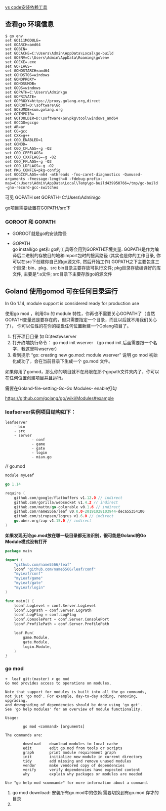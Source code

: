 [vs code安装依赖工具](https://www.jianshu.com/p/37f1d9265fd0)

## 查看go 环境信息
```
$ go env
set GO111MODULE=
set GOARCH=amd64
set GOBIN=
set GOCACHE=C:\Users\Admin\AppData\Local\go-build
set GOENV=C:\Users\Admin\AppData\Roaming\go\env
set GOEXE=.exe
set GOFLAGS=
set GOHOSTARCH=amd64
set GOHOSTOS=windows
set GONOPROXY=
set GONOSUMDB=
set GOOS=windows
set GOPATH=C:\Users\Admin\go
set GOPRIVATE=
set GOPROXY=https://proxy.golang.org,direct
set GOROOT=D:\software\Go
set GOSUMDB=sum.golang.org
set GOTMPDIR=
set GOTOOLDIR=D:\software\Go\pkg\tool\windows_amd64
set GCCGO=gccgo
set AR=ar
set CC=gcc
set CXX=g++
set CGO_ENABLED=1
set GOMOD=
set CGO_CFLAGS=-g -O2
set CGO_CPPFLAGS=
set CGO_CXXFLAGS=-g -O2
set CGO_FFLAGS=-g -O2
set CGO_LDFLAGS=-g -O2
set PKG_CONFIG=pkg-config
set GOGCCFLAGS=-m64 -mthreads -fno-caret-diagnostics -Qunused-arguments -fmessage-length=0 -fdebug-prefix-map=C:\Users\Admin\AppData\Local\Temp\go-build439950766=/tmp/go-build -gno-record-gcc-switches
```
可见 GOPATH
set GOPATH=C:\Users\Admin\go

go项目需要放置在GOPATH/src下

### GOROOT 和 GOPATH
- GOROOT就是go的安装路径
  
- GOPATH  
  go install/go get和 go的工具等会用到GOPATH环境变量.
	GOPATH是作为编译后二进制的存放目的地和import包时的搜索路径 (其实也是你的工作目录, 你可以在src下创建你自己的go源文件, 然后开始工作)
	GOPATH之下主要包含三个目录: bin、pkg、src
	bin目录主要存放可执行文件; pkg目录存放编译好的库文件, 主要是*.a文件; src目录下主要存放go的源文件

## Goland 使用gomod 可在任何目录运行

In Go 1.14, module support is considered ready for production use

使用go mod ，利用Go 的 module 特性，你再也不需要关心GOPATH了（当然GOPATH变量还是要存在的，但只需要指定一个目录，而且以后就不用我们关心了）， 你可以任性的在你的硬盘任何位置新建一个Golang项目了。

1. 打开项目目录 如 D:\test\wserver
2. 打开终端执行命令：  go mod init wserver （go mod init 后面需要跟一个名字，我这里叫wserver）
3. 看到提示 “go: creating new go.mod: module wserver”  说明 go mod 初始化成功了，会在当前目录下生成一个 go.mod 文件。

如果你用了gomod，那么你的项目就不在局限在那个gopath文件夹内了，你可以在任何位置创建项目并且运行。

需要在Goland-file-setting-Go-Go Modules- enable打勾

https://github.com/golang/go/wiki/Modules#example

### leafserver实例项目结构如下：
```
leafserver
	- bin
	- src
  	- server
			- conf
			- game
			- gate
			- login
			- mian.go
```

// go.mod
```go
module myLeaf

go 1.14

require (
	github.com/google/flatbuffers v1.12.0 // indirect
	github.com/gorilla/websocket v1.4.2 // indirect
	github.com/mattn/go-colorable v0.1.6 // indirect
	github.com/name5566/leaf v0.0.0-20191028103944-deca55354100
	github.com/sirupsen/logrus v1.6.0 // indirect
	go.uber.org/zap v1.15.0 // indirect
)
```
**如果发现无论go.mod放在哪一级目录都无法识别，很可能是Goland的Go Module模式没有打开**

```go
package main

import (
	"github.com/name5566/leaf"
	lconf "github.com/name5566/leaf/conf"
	"myLeaf/conf"
	"myLeaf/game"
	"myLeaf/gate"
	"myLeaf/login"
)

func main() {
	lconf.LogLevel = conf.Server.LogLevel
	lconf.LogPath = conf.Server.LogPath
	lconf.LogFlag = conf.LogFlag
	lconf.ConsolePort = conf.Server.ConsolePort
	lconf.ProfilePath = conf.Server.ProfilePath

	leaf.Run(
		game.Module,
		gate.Module,
		login.Module,
	)
}
```

### go mod
```
➜  leaf git:(master) ✗ go mod
Go mod provides access to operations on modules.

Note that support for modules is built into all the go commands,
not just 'go mod'. For example, day-to-day adding, removing, upgrading,
and downgrading of dependencies should be done using 'go get'.
See 'go help modules' for an overview of module functionality.

Usage:

        go mod <command> [arguments]

The commands are:

        download    download modules to local cache
        edit        edit go.mod from tools or scripts
        graph       print module requirement graph
        init        initialize new module in current directory
        tidy        add missing and remove unused modules
        vendor      make vendored copy of dependencies
        verify      verify dependencies have expected content
        why         explain why packages or modules are needed

Use "go help mod <command>" for more information about a command.
```
1. go mod download: 安装所有go.mod中的依赖
   需要切换到有go.mod 存才的目录
2. 
